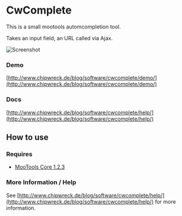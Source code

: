 CwComplete
===========

This is a small mootools automcompletion tool.

Takes an input field, an URL called via Ajax.

![Screenshot](http://www.chipwreck.de/blog/wp-content/uploads/2010/01/Demo-CwComplete.png)

### Demo

[http://www.chipwreck.de/blog/software/cwcomplete/demo/](http://www.chipwreck.de/blog/software/cwcomplete/demo/)

### Docs
[http://www.chipwreck.de/blog/software/cwcomplete/help/](http://www.chipwreck.de/blog/software/cwcomplete/help/)

How to use
----------

### Requires

* [MooTools Core 1.2.3](http://mootools.net/core)

### More Information / Help

See
[http://www.chipwreck.de/blog/software/cwcomplete/help/](http://www.chipwreck.de/blog/software/cwcomplete/help/) for more information.
	
